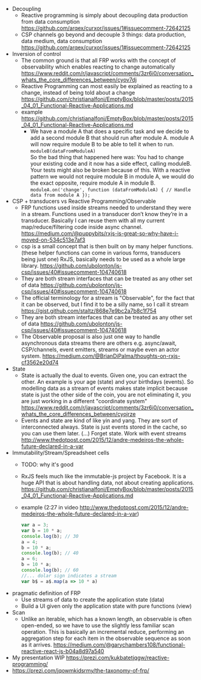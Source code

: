 - Decoupling
  - Reactive programming is simply about decoupling data production from data consumption https://github.com/arqex/curxor/issues/1#issuecomment-72642125
  - CSP channels go beyond and decouple 3 things: data production, data medium, data consumption https://github.com/arqex/curxor/issues/1#issuecomment-72642125
- Inversion of control
  - The common ground is that all FRP works with the concept of observability which enables reacting to change automatically https://www.reddit.com/r/javascript/comments/3zr6i0/conversation_whats_the_core_differences_between/cyov7dj
  - Reactive Programming can most easily be explained as reacting to a change, instead of being told about a change https://github.com/christianalfoni/EmptyBox/blob/master/posts/2015_04_01_Functional-Reactive-Applications.md
  - example https://github.com/christianalfoni/EmptyBox/blob/master/posts/2015_04_01_Functional-Reactive-Applications.md
    - We have a module A that does a specific task and we decide to add a second module B that should run after module A. module A will now require module B to be able to tell it when to run.  
    `moduleB(dataFromModuleA)`  
    So the bad thing that happened here was: You had to change your existing code and it now has a side effect, calling moduleB. Your tests might also be broken because of this. With a reactive pattern we would not require module B in module A, we would do the exact opposite, require module A in module B.  
    `moduleA.on('change', function (dataFromModuleA) { // Handle data from module A });`
- CSP + transducers vs Reactive Programming/Observable
  - FRP functions used inside streams needed to understand they were in a stream. Functions used in a transducer don’t know they’re in a transducer. Basically I can reuse them with all my current map/reduce/filtering code inside async channel. https://medium.com/@puppybits/rxjs-is-great-so-why-have-i-moved-on-534c513e7af3
  - csp is a small concept that is then built on by many helper functions. (these helper functions can come in various forms, transducers being just one) RxJS, basically needs to be used as a whole large library. https://github.com/ubolonton/js-csp/issues/40#issuecomment-104740618
  - They are both stream interfaces that can be treated as any other set of data https://github.com/ubolonton/js-csp/issues/40#issuecomment-104740618
  - The official terminology for a stream is "Observable", for the fact that it can be observed, but I find it to be a silly name, so I call it stream https://gist.github.com/staltz/868e7e9bc2a7b8c1f754
  - They are both stream interfaces that can be treated as any other set of data https://github.com/ubolonton/js-csp/issues/40#issuecomment-104740618
  - The Observable proposal is also just one way to handle asynchronous data streams there are others e.g. async/await, CSP/channels, event emitters, streams or maybe even an actor system. https://medium.com/@BrianDiPalma/thoughts-on-rxjs-cf3562e20d74
- State
  - State is actually the dual to events. Given one, you can extract the other. An example is your age (state) and your birthdays (events). So modelling data as a stream of events makes state implicit because state is just the other side of the coin, you are not eliminating it, you are just working in a different "coordinate system" https://www.reddit.com/r/javascript/comments/3zr6i0/conversation_whats_the_core_differences_between/cyojrze
  - Events and state are kind of like yin and yang. They are sort of interconnected always. State is just events stored in the cache, so you can use them later. (...) Forget state. Work with event streams http://www.thedotpost.com/2015/12/andre-medeiros-the-whole-future-declared-in-a-var
- Immutability/Stream/Spreadsheet cells
  - TODO: why it's good
  - RxJS feels much like the immutable-js project by Facebook. It is a huge API that is about handling data, not about creating applications. https://github.com/christianalfoni/EmptyBox/blob/master/posts/2015_04_01_Functional-Reactive-Applications.md
  - example (2:27 in video http://www.thedotpost.com/2015/12/andre-medeiros-the-whole-future-declared-in-a-var)

    ```javascript
    var a = 3;
    var b = 10 * a;
    console.log(b); // 30
    a = 4;
    b = 10 * a;
    console.log(b); // 40
    a = 6;
    b = 10 * a;
    console.log(b); // 60
    //... dolar sign indicates a stream
    var b$ = a$.map(a => 10 * a)
    ```
- pragmatic definition of FRP
  - Use streams of data to create the application state (data)
  - Build a UI given only the application state with pure functions (view)
- Scan
  - Unlike an iterable, which has a known length, an observable is often open-ended, so we have to use the slightly less familiar scan operation. This is basically an incremental reduce, performing an aggregation step for each item in the observable sequence as soon as it arrives. https://medium.com/@garychambers108/functional-reactive-react-js-b04a8d97a540
- My presentation WIP https://prezi.com/kukbatetjqgw/reactive-programming/
- https://prezi.com/jqowmkidsrmy/the-taxonomy-of-frp/
